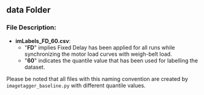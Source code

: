 ## data Folder

### File Description:
- **imLabels_FD_60.csv**: 
  - "**FD**" implies Fixed Delay has been applied for all runs while synchronizing the motor load curves with weigh-belt load. 
  - "**60**" indicates the quantile value that has been used for labelling the dataset.

Please be noted that all files with this naming convention are created by ```imagetagger_baseline.py``` with different quantile values.
